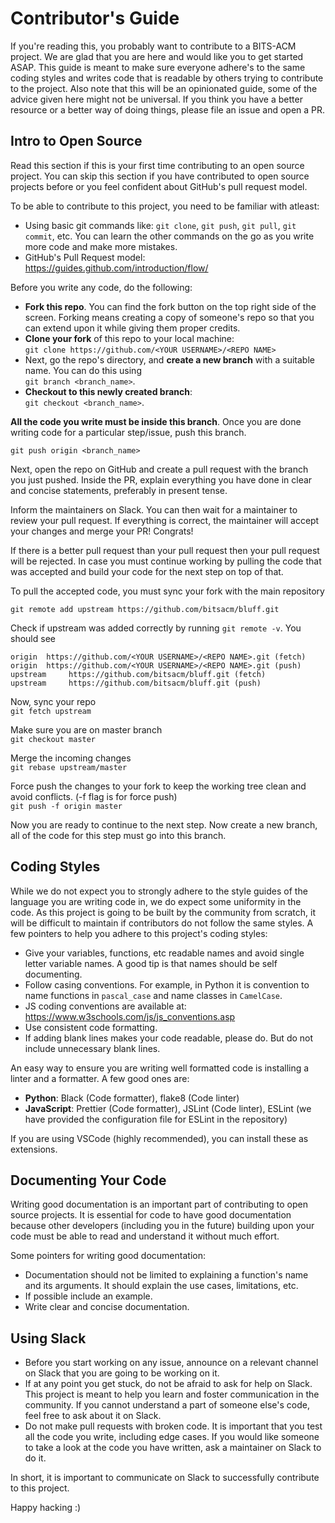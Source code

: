 # Contributor's Guide
If you're reading this, you probably want to contribute to a BITS-ACM project. We are glad that you are here and would like you to get started ASAP. This guide is meant to make sure everyone adhere's to the same coding styles and writes code that is readable by others trying to contribute to the project. Also note that this will be an opinionated guide, some of the advice given here might not be universal. If you think you have a better resource or a better way of doing things, please file an issue and open a PR.

## Intro to Open Source
Read this section if this is your first time contributing to an open source project. You can skip this section if you have contributed to open source projects before or you feel confident about GitHub's pull request model. 

To be able to contribute to this project, you need to be familiar with atleast: 
 - Using basic git commands like: `git clone`, `git push`, `git pull`, `git commit`, etc. You can learn the other commands on the go as you write more code and make more mistakes.
 - GitHub's Pull Request model: https://guides.github.com/introduction/flow/

Before you write any code, do the following: 
- **Fork this repo**. You can find the fork button on the top right side of the screen. Forking means creating a copy of someone's repo so that you can extend upon it while giving them proper credits.
- **Clone your fork** of this repo to your local machine:  
`git clone https://github.com/<YOUR USERNAME>/<REPO NAME>`
- Next, go the repo's directory, and **create a new branch** with a suitable name. You can do this using  
`git branch <branch_name>`.
- **Checkout to this newly created branch**:  
`git checkout <branch_name>`.

**All the code you write must be inside this branch**. Once you are done writing code for a particular step/issue, push this branch. 

```git push origin <branch_name>```

Next, open the repo on GitHub and create a pull request with the branch you just pushed. Inside the PR, explain everything you have done in clear and concise statements, preferably in present tense. 

Inform the maintainers on Slack. You can then wait for a maintainer to review your pull request. If everything is correct, the maintainer will accept your changes and merge your PR! Congrats!

If there is a better pull request than your pull request then your pull request will be rejected. In case you must continue working by pulling the code that was accepted and build your code for the next step on top of that.

To pull the accepted code, you must sync your fork with the main repository

```git remote add upstream https://github.com/bitsacm/bluff.git```

Check if upstream was added correctly by running `git remote -v`. You should see  
```
origin  https://github.com/<YOUR USERNAME>/<REPO NAME>.git (fetch)  
origin  https://github.com/<YOUR USERNAME>/<REPO NAME>.git (push)   
upstream     https://github.com/bitsacm/bluff.git (fetch)  
upstream     https://github.com/bitsacm/bluff.git (push)
```  

Now, sync your repo  
```git fetch upstream```

Make sure you are on master branch  
```git checkout master```

Merge the  incoming changes  
```git rebase upstream/master```

Force push the changes to your fork to keep the working tree clean and avoid conflicts. (-f flag is for force push)  
```git push -f origin master```

Now you are ready to continue to the next step. Now create a new branch, all of the code for this step must go into this branch.

## Coding Styles
While we do not expect you to strongly adhere to the style guides of the language you are writing code in, we do expect some uniformity in the code. As this project is going to be built by the community from scratch, it will be difficult to maintain if contributors do not follow the same styles. 
A few pointers to help you adhere to this project's coding styles:
- Give your variables, functions, etc readable names and avoid single letter variable names. A good tip is that names should be self documenting.
- Follow casing conventions. For example, in Python it is convention to name functions in `pascal_case` and name classes in `CamelCase`.
- JS coding conventions are available at: https://www.w3schools.com/js/js_conventions.asp
- Use consistent code formatting. 
- If adding blank lines makes your code readable, please do. But do not include unnecessary blank lines. 

An easy way to ensure you are writing well formatted code is installing a linter and a formatter. A few good ones are:

- **Python**: Black (Code formatter), flake8 (Code linter)
- **JavaScript**: Prettier (Code formatter), JSLint (Code linter), ESLint (we have provided the configuration file for ESLint in the repository)

If you are using VSCode (highly recommended), you can install these as extensions. 

## Documenting Your Code

Writing good documentation is an important part of contributing to open source projects. It is essential for code to have good documentation because other developers (including you in the future) building upon your code must be able to read and understand it without much effort.

Some pointers for writing good documentation: 
- Documentation should not be limited to explaining a function's name and its arguments. It should explain the use cases, limitations, etc. 
- If possible include an example. 
- Write clear and concise documentation.

## Using Slack
- Before you start working on any issue, announce on a relevant channel on Slack that you are going to be working on it. 
- If at any point you get stuck, do not be afraid to ask for help on Slack. This project is meant to help you learn and foster communication in the community. If you cannot understand a part of someone else's code, feel free to ask about it on Slack. 
- Do not make pull requests with broken code. It is important that you test all the code you write, including edge cases. If you would like someone to take a look at the code you have written, ask a maintainer on Slack to do it. 

In short, it is important to communicate on Slack to successfully contribute to this project. 

Happy hacking :)
